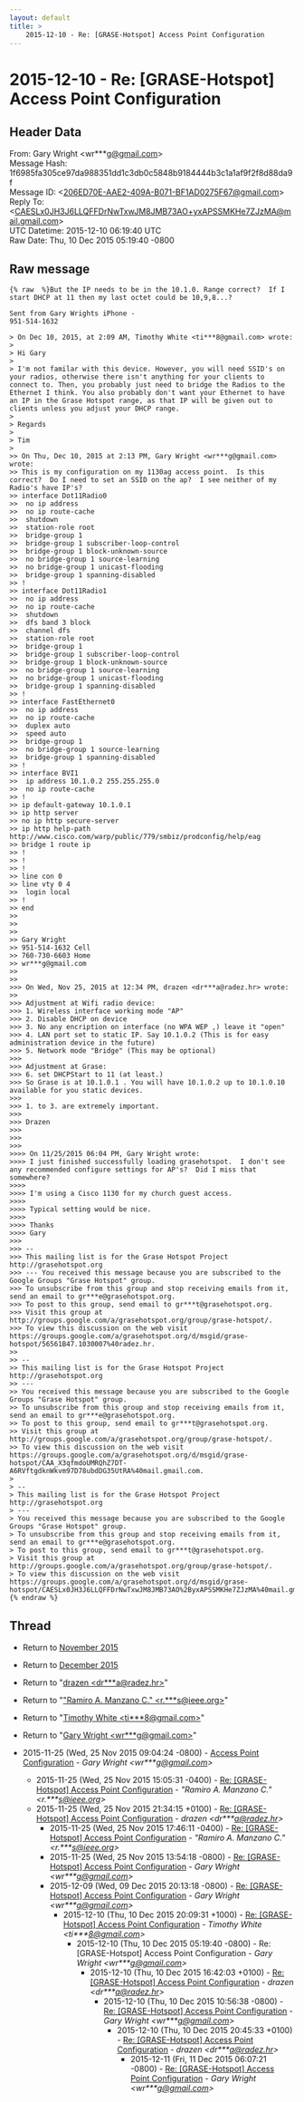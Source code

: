 ```yaml
---
layout: default
title: >
    2015-12-10 - Re: [GRASE-Hotspot] Access Point Configuration
---
```


# 2015-12-10 - Re: [GRASE-Hotspot] Access Point Configuration

## Header Data

From: Gary Wright \<wr***g@gmail.com\><br>
Message Hash: 1f6985fa305ce97da988351dd1c3db0c5848b9184444b3c1a1af9f2f8d88da9f<br>
Message ID: \<206ED70E-AAE2-409A-B071-BF1AD0275F67@gmail.com\><br>
Reply To: \<CAESLx0JH3J6LLQFFDrNwTxwJM8JMB73AO+yxAPSSMKHe7ZJzMA@mail.gmail.com\><br>
UTC Datetime: 2015-12-10 06:19:40 UTC<br>
Raw Date: Thu, 10 Dec 2015 05:19:40 -0800<br>

## Raw message

```
{% raw  %}But the IP needs to be in the 10.1.0. Range correct?  If I start DHCP at 11 then my last octet could be 10,9,8...?

Sent from Gary Wrights iPhone - 
951-514-1632

> On Dec 10, 2015, at 2:09 AM, Timothy White <ti***8@gmail.com> wrote:
> 
> Hi Gary
> 
> I'm not familar with this device. However, you will need SSID's on your radios, otherwise there isn't anything for your clients to connect to. Then, you probably just need to bridge the Radios to the Ethernet I think. You also probably don't want your Ethernet to have an IP in the Grase Hotspot range, as that IP will be given out to clients unless you adjust your DHCP range.
> 
> Regards
> 
> Tim
> 
>> On Thu, Dec 10, 2015 at 2:13 PM, Gary Wright <wr***g@gmail.com> wrote:
>> This is my configuration on my 1130ag access point.  Is this correct?  Do I need to set an SSID on the ap?  I see neither of my Radio's have IP's?
>> interface Dot11Radio0
>>  no ip address
>>  no ip route-cache
>>  shutdown
>>  station-role root
>>  bridge-group 1
>>  bridge-group 1 subscriber-loop-control
>>  bridge-group 1 block-unknown-source
>>  no bridge-group 1 source-learning
>>  no bridge-group 1 unicast-flooding
>>  bridge-group 1 spanning-disabled
>> !
>> interface Dot11Radio1
>>  no ip address
>>  no ip route-cache
>>  shutdown
>>  dfs band 3 block
>>  channel dfs
>>  station-role root
>>  bridge-group 1
>>  bridge-group 1 subscriber-loop-control
>>  bridge-group 1 block-unknown-source
>>  no bridge-group 1 source-learning
>>  no bridge-group 1 unicast-flooding
>>  bridge-group 1 spanning-disabled
>> !
>> interface FastEthernet0
>>  no ip address
>>  no ip route-cache
>>  duplex auto
>>  speed auto
>>  bridge-group 1
>>  no bridge-group 1 source-learning
>>  bridge-group 1 spanning-disabled
>> !
>> interface BVI1
>>  ip address 10.1.0.2 255.255.255.0
>>  no ip route-cache
>> !
>> ip default-gateway 10.1.0.1
>> ip http server
>> no ip http secure-server
>> ip http help-path http://www.cisco.com/warp/public/779/smbiz/prodconfig/help/eag
>> bridge 1 route ip
>> !
>> !
>> !
>> line con 0
>> line vty 0 4
>>  login local
>> !
>> end
>> 
>> 
>> 
>> Gary Wright
>> 951-514-1632 Cell
>> 760-730-6603 Home
>> wr***g@gmail.com
>> 
>> 
>>> On Wed, Nov 25, 2015 at 12:34 PM, drazen <dr***a@radez.hr> wrote:
>> 
>>> Adjustment at Wifi radio device:
>>> 1. Wireless interface working mode "AP"
>>> 2. Disable DHCP on device
>>> 3. No any encription on interface (no WPA WEP ,) leave it "open"
>>> 4. LAN port set to static IP. Say 10.1.0.2 (This is for easy administration device in the future)
>>> 5. Network mode "Bridge" (This may be optional)
>>> 
>>> Adjustment at Grase:
>>> 6. set DHCPStart to 11 (at least.)
>>> So Grase is at 10.1.0.1 . You will have 10.1.0.2 up to 10.1.0.10 available for you static devices.
>>> 
>>> 1. to 3. are extremely important.
>>> 
>>> Drazen
>>> 
>>> 
>>> 
>>>> On 11/25/2015 06:04 PM, Gary Wright wrote:
>>>> I just finished successfully loading grasehotspot.  I don't see any recommended configure settings for AP's?  Did I miss that somewhere?
>>>> 
>>>> I'm using a Cisco 1130 for my church guest access.
>>>> 
>>>> Typical setting would be nice.
>>>> 
>>>> Thanks
>>>> Gary
>>> 
>>> -- 
>>> This mailing list is for the Grase Hotspot Project http://grasehotspot.org
>>> --- You received this message because you are subscribed to the Google Groups "Grase Hotspot" group.
>>> To unsubscribe from this group and stop receiving emails from it, send an email to gr***e@grasehotspot.org.
>>> To post to this group, send email to gr***t@grasehotspot.org.
>>> Visit this group at http://groups.google.com/a/grasehotspot.org/group/grase-hotspot/.
>>> To view this discussion on the web visit https://groups.google.com/a/grasehotspot.org/d/msgid/grase-hotspot/56561B47.1030007%40radez.hr.
>> 
>> -- 
>> This mailing list is for the Grase Hotspot Project http://grasehotspot.org
>> --- 
>> You received this message because you are subscribed to the Google Groups "Grase Hotspot" group.
>> To unsubscribe from this group and stop receiving emails from it, send an email to gr***e@grasehotspot.org.
>> To post to this group, send email to gr***t@grasehotspot.org.
>> Visit this group at http://groups.google.com/a/grasehotspot.org/group/grase-hotspot/.
>> To view this discussion on the web visit https://groups.google.com/a/grasehotspot.org/d/msgid/grase-hotspot/CAA_X3qfmdoUMRQhZ7DT-A6RVftgdknWkvm97D78ubdDG35UtRA%40mail.gmail.com.
> 
> -- 
> This mailing list is for the Grase Hotspot Project http://grasehotspot.org
> --- 
> You received this message because you are subscribed to the Google Groups "Grase Hotspot" group.
> To unsubscribe from this group and stop receiving emails from it, send an email to gr***e@grasehotspot.org.
> To post to this group, send email to gr***t@grasehotspot.org.
> Visit this group at http://groups.google.com/a/grasehotspot.org/group/grase-hotspot/.
> To view this discussion on the web visit https://groups.google.com/a/grasehotspot.org/d/msgid/grase-hotspot/CAESLx0JH3J6LLQFFDrNwTxwJM8JMB73AO%2ByxAPSSMKHe7ZJzMA%40mail.gmail.com.
{% endraw %}
```

## Thread

+ Return to [November 2015](/archive/2015/11)
+ Return to [December 2015](/archive/2015/12)

+ Return to "[drazen <dr***a<span>@</span>radez.hr>](/authors/dr___a_at_radez_hr)"
+ Return to "["Ramiro A. Manzano C." <r.***s<span>@</span>ieee.org>](/authors/r____s_at_ieee_org)"
+ Return to "[Timothy White <ti***8<span>@</span>gmail.com>](/authors/ti___8_at_gmail_com)"
+ Return to "[Gary Wright <wr***g<span>@</span>gmail.com>](/authors/wr___g_at_gmail_com)"

+ 2015-11-25 (Wed, 25 Nov 2015 09:04:24 -0800) - [Access Point Configuration](/archive/2015/11/c43c124447501de0488ce12fcbf1fa5f714d3cab2078e9fcf1ae1e87c35ebb0d) - _Gary Wright \<wr***g@gmail.com\>_
  + 2015-11-25 (Wed, 25 Nov 2015 15:05:31 -0400) - [Re: [GRASE-Hotspot] Access Point Configuration](/archive/2015/11/10c0d117b7e2dfa549a6cfa545c12368662a824f6222680948a8bcdbb4455e94) - _"Ramiro A. Manzano C." \<r.***s@ieee.org\>_
  + 2015-11-25 (Wed, 25 Nov 2015 21:34:15 +0100) - [Re: [GRASE-Hotspot] Access Point Configuration](/archive/2015/11/5475ffd577a9d3a2f5879d74ffd5860d04fe3949e1752af4f1e39e70d1b9afb6) - _drazen \<dr***a@radez.hr\>_
    + 2015-11-25 (Wed, 25 Nov 2015 17:46:11 -0400) - [Re: [GRASE-Hotspot] Access Point Configuration](/archive/2015/11/2a4c5fbef3e4d29d1f8511ade04bc9ad34d7fa07a05a41c1b9ba08b2db7e554b) - _"Ramiro A. Manzano C." \<r.***s@ieee.org\>_
    + 2015-11-25 (Wed, 25 Nov 2015 13:54:18 -0800) - [Re: [GRASE-Hotspot] Access Point Configuration](/archive/2015/11/8c298a9184e385448887cd5329feac2e7140cd44781085370a7e39dcfeab76dc) - _Gary Wright \<wr***g@gmail.com\>_
    + 2015-12-09 (Wed, 09 Dec 2015 20:13:18 -0800) - [Re: [GRASE-Hotspot] Access Point Configuration](/archive/2015/12/d5f33db6e4c22a687a4b4bbda39323102d03bd5559102ecb728b9472d5fd7001) - _Gary Wright \<wr***g@gmail.com\>_
      + 2015-12-10 (Thu, 10 Dec 2015 20:09:31 +1000) - [Re: [GRASE-Hotspot] Access Point Configuration](/archive/2015/12/d3e72925d0609aa61fe7f3b9fd7d58e07077b267a1be10dea73d119e670785a7) - _Timothy White \<ti***8@gmail.com\>_
        + 2015-12-10 (Thu, 10 Dec 2015 05:19:40 -0800) - Re: [GRASE-Hotspot] Access Point Configuration - _Gary Wright \<wr***g@gmail.com\>_
          + 2015-12-10 (Thu, 10 Dec 2015 16:42:03 +0100) - [Re: [GRASE-Hotspot] Access Point Configuration](/archive/2015/12/7278afe8e14dabdd8f1e630a261d7a0c86a24b818feee32a3bd028cc282d5476) - _drazen \<dr***a@radez.hr\>_
            + 2015-12-10 (Thu, 10 Dec 2015 10:56:38 -0800) - [Re: [GRASE-Hotspot] Access Point Configuration](/archive/2015/12/2c0b61585a8ab6a5a0f927d223d5c08f8fb1a4ac290a12c4672c2d0d4e3e28d7) - _Gary Wright \<wr***g@gmail.com\>_
              + 2015-12-10 (Thu, 10 Dec 2015 20:45:33 +0100) - [Re: [GRASE-Hotspot] Access Point Configuration](/archive/2015/12/9bc6966df17fd450018fc8cb6f8217e290f4add2c9c525c5d5cc0dce9b23db3f) - _drazen \<dr***a@radez.hr\>_
                + 2015-12-11 (Fri, 11 Dec 2015 06:07:21 -0800) - [Re: [GRASE-Hotspot] Access Point Configuration](/archive/2015/12/0d72c9847a6b8184bb5b94433572278790c5b7b2b95f4d62b970969b47a41f0f) - _Gary Wright \<wr***g@gmail.com\>_

